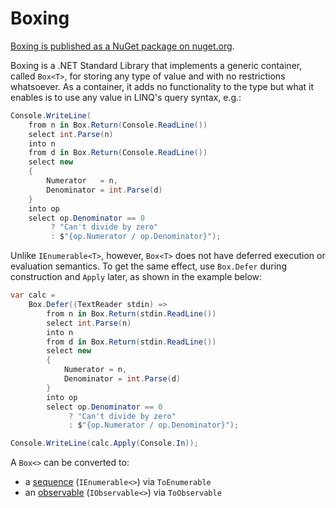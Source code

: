 # Boxing

[Boxing is published as a NuGet package on nuget.org][pkg].

Boxing is a .NET Standard Library that implements a generic container,
called `Box<T>`, for storing any type of value and with no restrictions
whatsoever. As a container, it adds no functionality to the type but what
it enables is to use any value in LINQ's query syntax, e.g.:

```c#
Console.WriteLine(
    from n in Box.Return(Console.ReadLine())
    select int.Parse(n)
    into n
    from d in Box.Return(Console.ReadLine())
    select new
    {
        Numerator   = n,
        Denominator = int.Parse(d)
    }
    into op
    select op.Denominator == 0
         ? "Can't divide by zero"
         : $"{op.Numerator / op.Denominator}");
```

Unlike `IEnumerable<T>`, however, `Box<T>` does not have deferred execution
or evaluation semantics. To get the same effect, use `Box.Defer` during
construction and `Apply` later, as shown in the example below:

```c#
var calc =
    Box.Defer((TextReader stdin) =>
        from n in Box.Return(stdin.ReadLine())
        select int.Parse(n)
        into n
        from d in Box.Return(stdin.ReadLine())
        select new
        {
            Numerator = n,
            Denominator = int.Parse(d)
        }
        into op
        select op.Denominator == 0
             ? "Can't divide by zero"
             : $"{op.Numerator / op.Denominator}");

Console.WriteLine(calc.Apply(Console.In));
```

A `Box<>` can be converted to:

- a [sequence] (`IEnumerable<>`) via `ToEnumerable`
- an [observable] (`IObservable<>`) via `ToObservable`


[pkg]: https://www.nuget.org/packages/Boxing/
[sequence]: https://docs.microsoft.com/en-us/dotnet/api/system.collections.generic.ienumerable-1
[observable]: https://docs.microsoft.com/en-us/dotnet/api/system.iobservable-1
